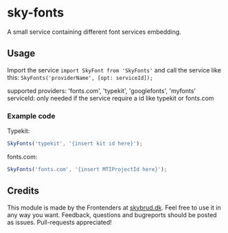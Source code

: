 # sky-fonts

A small service containing different font services embedding. 

## Usage
Import the service `import SkyFont from 'SkyFonts'` and call the service like this:
`SkyFonts('providerName', [opt: serviceId]);`

supported providers: 'fonts.com', 'typekit', 'googlefonts', 'myfonts'
serviceId: only needed if the service require a id like typekit or fonts.com

### Example code
Typekit:
```js
SkyFonts('typekit', '{insert kit id here}');
```

fonts.com:
```js
SkyFonts('fonts.com', '{insert MTIProjectId here}');
```

## Credits

This module is made by the Frontenders at [skybrud.dk](http://www.skybrud.dk/). Feel free to use it in any way you want. Feedback, questions and bugreports should be posted as issues. Pull-requests appreciated!
